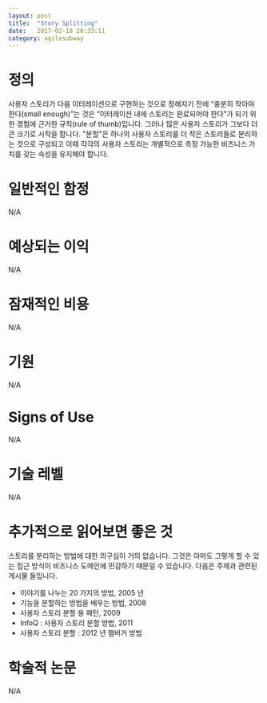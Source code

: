 ```yaml
---
layout: post
title:  "Story Splitting"
date:   2017-02-18 20:33:11
category: agilesubway
---
```


# 정의
사용자 스토리가 다음 이터레이션으로 구현하는 것으로 정해지기 전에 “충분히 작아야 한다(small enough)”는 것은 “이터레이션 내에 스토리는 완료되어야 한다”가 되기 위한 경험에 근거한 규칙(rule of thumb)입니다.  그러나 많은 사용자 스토리가 그보다 더 큰 크기로 시작을 합니다. "분할"은 하나의 사용자 스토리를 더 작은 스토리들로 분리하는 것으로 구성되고 이때 각각의 사용자 스토리는 개별적으로 측정 가능한 비즈니스 가치를 갖는 속성을 유지해야 합니다.


# 일반적인 함정
N/A

# 예상되는 이익
N/A         

# 잠재적인 비용
N/A

# 기원
N/A

# Signs of Use
N/A

# 기술 레벨
N/A

# 추가적으로 읽어보면 좋은 것
스토리를 분리하는 방법에 대한 의구심이 거의 없습니다. 그것은 아마도 그렇게 할 수 있는 접근 방식이 비즈니스 도메인에 민감하기 때문일 수 있습니다. 다음은 주제과 관련된 게시물 들입니다.

- 이야기를 나누는 20 가지의 방법, 2005 년
- 기능을 분할하는 방법을 배우는 방법, 2008
- 사용자 스토리 분할 용 패턴, 2009
- InfoQ : 사용자 스토리 분할 방법, 2011
- 사용자 스토리 분할 : 2012 년 햄버거 방법

# 학술적 논문
N/A
